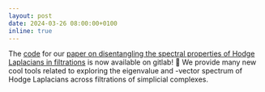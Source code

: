 ```yaml
---
layout: post
date: 2024-03-26 08:00:00+0100
inline: true
---
```


The <a href='https://git.rwth-aachen.de/netsci/2024-disentangling-the-spectral-properties-of-the-hodge-laplacian'>code</a> for our <a href='https://arxiv.org/abs/2311.14427'>paper on disentangling the spectral properties of Hodge Laplacians in filtrations</a>  is now available on gitlab! :tada: We provide many new cool tools related to exploring the eigenvalue and -vector spectrum of Hodge Laplacians across filtrations of simplicial complexes.

